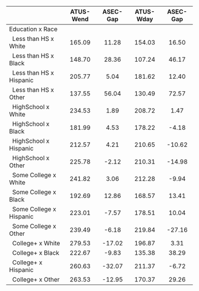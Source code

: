 
|                      |    ATUS-Wend |     ASEC-Gap |    ATUS-Wday |     ASEC-Gap |
| -------------------- | :----------: | :----------: | :----------: | :----------: |
| Education x Race     |              |              |              |              |
| &nbsp;&nbsp;Less than HS x White |       165.09 |        11.28 |       154.03 |        16.50 |
| &nbsp;&nbsp;Less than HS x Black |       148.70 |        28.36 |       107.24 |        46.17 |
| &nbsp;&nbsp;Less than HS x Hispanic |       205.77 |         5.04 |       181.62 |        12.40 |
| &nbsp;&nbsp;Less than HS x Other |       137.55 |        56.04 |       130.49 |        72.57 |
| &nbsp;&nbsp;HighSchool x White |       234.53 |         1.89 |       208.72 |         1.47 |
| &nbsp;&nbsp;HighSchool x Black |       181.99 |         4.53 |       178.22 |        -4.18 |
| &nbsp;&nbsp;HighSchool x Hispanic |       212.57 |         4.21 |       210.65 |       -10.62 |
| &nbsp;&nbsp;HighSchool x Other |       225.78 |        -2.12 |       210.31 |       -14.98 |
| &nbsp;&nbsp;Some College x White |       241.82 |         3.06 |       212.28 |        -9.94 |
| &nbsp;&nbsp;Some College x Black |       192.69 |        12.86 |       168.57 |        13.41 |
| &nbsp;&nbsp;Some College x Hispanic |       223.01 |        -7.57 |       178.51 |        10.04 |
| &nbsp;&nbsp;Some College x Other |       239.49 |        -6.18 |       219.84 |       -27.16 |
| &nbsp;&nbsp;College+ x White |       279.53 |       -17.02 |       196.87 |         3.31 |
| &nbsp;&nbsp;College+ x Black |       222.67 |        -9.83 |       135.38 |        38.29 |
| &nbsp;&nbsp;College+ x Hispanic |       260.63 |       -32.07 |       211.37 |        -6.72 |
| &nbsp;&nbsp;College+ x Other |       263.53 |       -12.95 |       170.37 |        29.26 |

